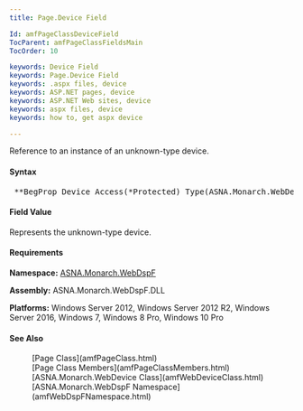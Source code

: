 ```yaml
---
title: Page.Device Field

Id: amfPageClassDeviceField
TocParent: amfPageClassFieldsMain
TocOrder: 10

keywords: Device Field
keywords: Page.Device Field
keywords: .aspx files, device
keywords: ASP.NET pages, device
keywords: ASP.NET Web sites, device
keywords: aspx files, device
keywords: how to, get aspx device

---
```


Reference to an instance of an unknown-type device.

#### Syntax
<pre class="prettyprint"> **BegProp Device Access(*Protected) Type(ASNA.Monarch.WebDevice)** </pre>

<!--mine -->

#### Field Value
Represents the unknown-type device.
<!-- -->

#### Requirements
**Namespace:** [ASNA.Monarch.WebDspF](amfWebDspFNamespace.html)

**Assembly:** ASNA.Monarch.WebDspF.DLL

**Platforms:** Windows Server 2012, Windows Server 2012 R2, Windows Server 2016, Windows 7, Windows 8 Pro, Windows 10 Pro

#### See Also
<dl>
        <dd>[Page Class](amfPageClass.html)</dd>
        <dd>[Page Class Members](amfPageClassMembers.html)</dd>
        <dd>[ASNA.Monarch.WebDevice Class](amfWebDeviceClass.html)</dd>
        <dd>[ASNA.Monarch.WebDspF Namespace](amfWebDspFNamespace.html)</dd>
</dl>


